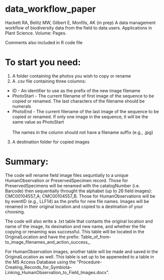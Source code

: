 # data_workflow_paper
Hackett RA, Belitz MW, Gilbert E, Monfils, AK (in prep) A data management workflow of biodiversity data from the field to data users. Applications in Plant Science. Volume: Pages.

Comments also included in R code file
# To start you need: 
1. A folder containing the photos you wish to copy or rename
2. A .csv file containing three columns:
* ID - An identifier to use as the prefix of the new image filename<br>
* PhotoStart - The current filename of first image of the sequence to be copied or renamed. The last characters of the filename should be numerals<Br>
* PhotoEnd - The current filename of the last image of the sequence to be copied or renamed. If only one image in the sequence, it will be the same value as PhotoStart<br>
<br>The names in the column should not have a filename suffix (e.g., .jpg)
3. A destination folder for copied images
# Summary:
<p>The code will rename field image files sequntially to a unique HumanObservation or PreservedSpecimen record. Those for PreservedSpecimens will be renamed with the catalogNumber (i.e. Barcode) then sequentially throught the alphabet (up to 26 field images): CMC00104557_A; CMC00104557_B. Those for HumanObservations will be by eventID (e.g., LLF14) as the prefix for new file names. Images will be renamed in their original location and copied to a destination of your choosing.</p>

<p>The code will also write a .txt table that contants the original location and name of the image, its desination and new name, and whether the file copying or renaming was successful. This table will be located in the OriginalLocation and have the prefix: Table_of_from-to_image_filenames_and_action_success_. </p>

<p>For HumanObservation images, another table will be made and saved in the OriginalLocation as well. This table is set up to be appeneded to a table in the MS Access Database using the "Procedure-Creating_Records_for_Symbiota–Linking_HumanObservation_to_Field_Images.docx". </p>
